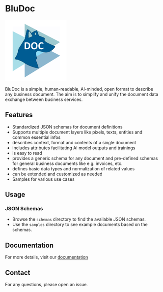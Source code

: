 # BluDoc

<img src="./docs/images/BluDoc.png" alt="BluDoc Logo" width="200"/>

BluDoc is a simple, human-readable, AI-minded, open format to describe any business document. The aim is to simplify and unify the document data exchange between business services.

## Features

- Standardized JSON schemas for document definitions
- Supports multiple document layers like pixels, texts, entities and common essential infos
- describes context, format and contents of a single document
- includes attributes facilitating AI model outputs and trainings
- is easy to read
- provides a generic schema for any document and pre-defined schemas for general business documents like e.g. invoices, etc.
- defines basic data types and normalization of related values
- can be extended and customized as needed
- Samples for various use cases

## Usage

### JSON Schemas

- Browse the `schemas` directory to find the available JSON schemas.
- Use the `samples` directory to see example documents based on the schemas.

## Documentation

For more details, visit our [documentation](https://github.com/yourusername/BluDoc/tree/main/docs)

## Contact

For any questions, please open an issue.
